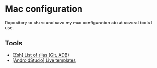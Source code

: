 # Mac configuration

Repository to share and save my mac configuration about several tools I use.

## Tools
- [[Zsh] List of alias (Git, ADB)](/zshrc_alias)
- [[AndroidStudio] Live templates](/android_studio_templates)